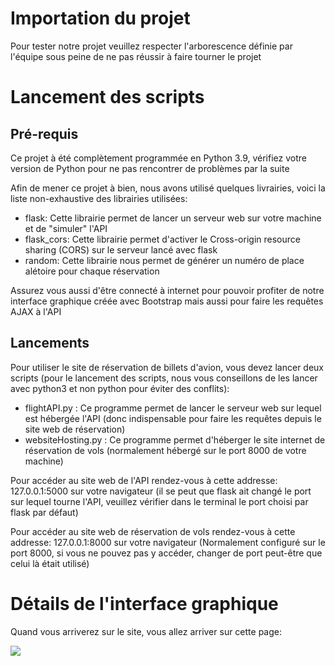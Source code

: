 <h1>Importation du projet</h1>
<p>Pour tester notre projet veuillez respecter l'arborescence définie par l'équipe sous peine de ne pas réussir à faire tourner le projet</p>
<h1>Lancement des scripts</h1>
<h2>Pré-requis</h2>
<p>Ce projet à été complètement programmée en Python 3.9, vérifiez votre version de Python pour ne pas rencontrer de problèmes par la suite</p>
<p>Afin de mener ce projet à bien, nous avons utilisé quelques livrairies, voici la liste non-exhaustive des librairies utilisées:</p>
<ul>
  <li>flask: Cette librairie permet de lancer un serveur web sur votre machine et de "simuler" l'API</li>
  <li>flask_cors: Cette librairie permet d'activer le Cross-origin resource sharing (CORS) sur le serveur lancé avec flask</li>
  <li>random: Cette librairie nous permet de générer un numéro de place alétoire pour chaque réservation</li>
</ul>
<p>Assurez vous aussi d'être connecté à internet pour pouvoir profiter de notre interface graphique créée avec Bootstrap mais aussi pour faire les requêtes AJAX à l'API</p>
<h2>Lancements</h2>
<p>Pour utiliser le site de réservation de billets d'avion, vous devez lancer deux scripts (pour le lancement des scripts, nous vous conseillons de les lancer avec python3 et non python pour éviter des conflits):</p>
<ul>
  <li>flightAPI.py : Ce programme permet de lancer le serveur web sur lequel est hébergée l'API (donc indispensable pour faire les requêtes depuis le site web de réservation)</li>
  <li>websiteHosting.py : Ce programme permet d'héberger le site internet de réservation de vols (normalement hébergé sur le port 8000 de votre machine)</li>
</ul>
<p>Pour accéder au site web de l'API rendez-vous à cette addresse: 127.0.0.1:5000 sur votre navigateur (il se peut que flask ait changé le port sur lequel tourne l'API, veuillez vérifier dans le terminal le port choisi par flask par défaut)</p>
<p>Pour accéder au site web de réservation de vols rendez-vous à cette addresse: 127.0.0.1:8000 sur votre navigateur (Normalement configuré sur le port 8000, si vous ne pouvez pas y accéder, changer de port peut-être que celui là était utilisé)</p>
<h1>Détails de l'interface graphique</h1>
<p>Quand vous arriverez sur le site, vous allez arriver sur cette page:</p>
<img src="../../../../images/connexion.png">
